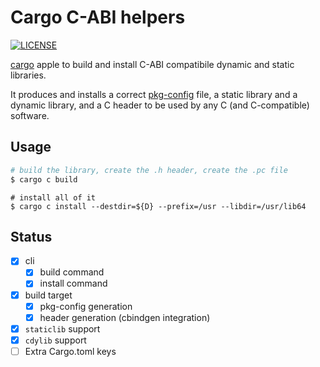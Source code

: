 # Cargo C-ABI helpers

[![LICENSE](https://img.shields.io/badge/license-MIT-blue.svg)](LICENSE)

[cargo](https://doc.rust-lang.org/cargo) apple to build and install C-ABI compatibile dynamic and static libraries.

It produces and installs a correct [pkg-config](https://www.freedesktop.org/wiki/Software/pkg-config/) file, a static library and a dynamic library, and a C header to be used by any C (and C-compatible) software.

## Usage

``` sh
# build the library, create the .h header, create the .pc file
$ cargo c build
```
```
# install all of it
$ cargo c install --destdir=${D} --prefix=/usr --libdir=/usr/lib64
```

## Status

- [x] cli
  - [x] build command
  - [x] install command
- [x] build target
  - [x] pkg-config generation
  - [x] header generation (cbindgen integration)
- [x] `staticlib` support
- [x] `cdylib` support
- [ ] Extra Cargo.toml keys

